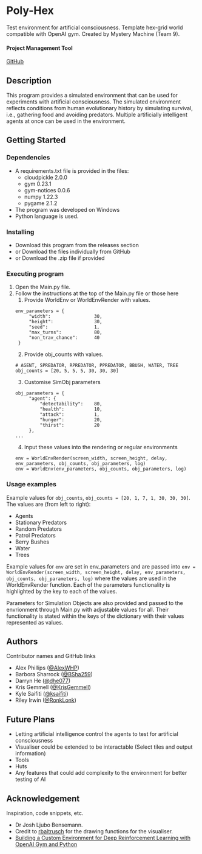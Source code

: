 # Poly-Hex
Test environment for artificial consciousness. Template hex-grid world compatible with OpenAI gym. Created by Mystery Machine (Team 9).

#### Project Management Tool
[GitHub](https://github.com)

## Description
This program provides a simulated environment that can be used for experiments with artificial consciousness. The simulated environment reflects conditions from human evolutionary history by simulating survival, i.e., gathering food and avoiding predators. Multiple artificially intelligent agents at once can be used in the environment.

## Getting Started

### Dependencies
* A requirements.txt file is provided in the files:
  * cloudpickle 2.0.0
  * gym 0.23.1
  * gym-notices 0.0.6
  * numpy 1.22.3
  * pygame 2.1.2
* The program was developed on Windows
* Python language is used.

### Installing
* Download this program from the releases section
* or Download the files individually from GitHub
* or Download the .zip file if provided

### Executing program
1. Open the Main.py file.
2. Follow the instructions at the top of the Main.py file or those here
   1. Provide WorldEnv or WorldEnvRender with values.
   ```
   env_parameters = {
        "width":                30,
        "height":               30,
        "seed":                 1,
        "max_turns":            80,
        "non_trav_chance":      40
    }
   ```
   2. Provide obj_counts with values.
   ```
   # AGENT, SPREDATOR, RPREDATOR, PPREDATOR, BBUSH, WATER, TREE
   obj_counts = [20, 5, 5, 5, 30, 30, 30]
   ``` 
   3. Customise SimObj parameters
   ```
   obj_parameters = {
        "agent": {
            "detectability":    80,
            "health":           10,
            "attack":           1,
            "hunger":           20,
            "thirst":           20
        },
   ...
   ``` 
   4. Input these values into the rendering or regular environments
   ```
   env = WorldEnvRender(screen_width, screen_height, delay, env_parameters, obj_counts, obj_parameters, log)
   env = WorldEnv(env_parameters, obj_counts, obj_parameters, log)
   ```
### Usage examples
Example values for ```obj_counts```, ```obj_counts = [20, 1, 7, 1, 30, 30, 30]```.
The values are (from left to right):
* Agents
* Stationary Predators
* Random Predators
* Patrol Predators
* Berry Bushes
* Water
* Trees

Example values for ```env``` are set in env_parameters and are passed into ```env = WorldEnvRender(screen_width, screen_height, delay, env_parameters, obj_counts, obj_parameters, log)``` where the values are used in the WorldEnvRender function. Each of the parameters functionality is highlighted by the key to each of the values.

Parameters for Simulation Objects are also provided and passed to the envrionment through Main.py with adjustable values for all. Their functionality is stated within the keys of the dictionary with their values represented as values.

## Authors
Contributor names and GitHub links
* Alex Phillips ([@AlexWHP](https://github.com/AlexWHP))
* Barbora Sharrock ([@BSha259](https://github.com/BSha259))
* Darryn He ([@dhe077](https://github.com/dhe077))
* Kris Gemmell ([@KrisGemmell](https://github.com/KrisGemmell))
* Kyle Saifiti ([@ksaifiti](https://github.com/ksaifiti))
* Riley Irwin ([@RonkLonk](https://github.com/RonkLonk))

## Future Plans
* Letting artificial intelligence control the agents to test for artificial consciousness
* Visualiser could be extended to be interactable (Select tiles and output information)
* Tools
* Huts
* Any features that could add complexity to the environment for better testing of AI

## Acknowledgement
Inspiration, code snippets, etc.
* Dr Josh Ljubo Bensemann.
* Credit to [rbaltrusch](https://github.com/rbaltrusch/pygame_examples/blob/master/code/hexagonal_tiles/main.py) for the drawing functions for the visualiser. 
* [Building a Custom Environment for Deep Reinforcement Learning with OpenAI Gym and Python](https://youtu.be/bD6V3rcr_54)

